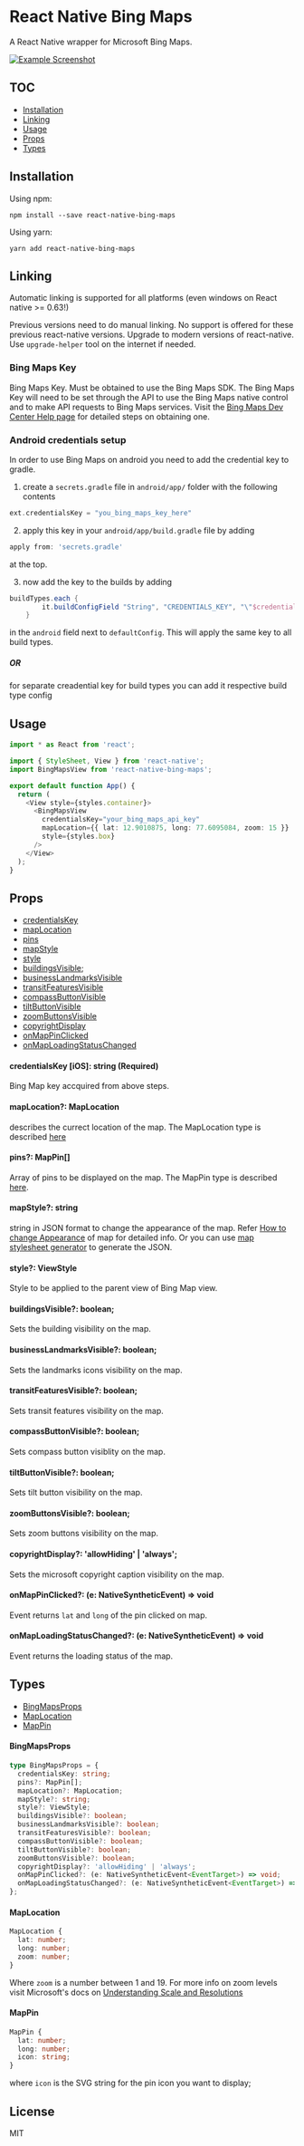 # **React Native Bing Maps**

A React Native wrapper for Microsoft Bing Maps.

[![Example Screenshot](https://github.com/GeekyAnts/react-native-bing-maps/blob/master/example/Screenshot.png?raw=true 'Example Screenshot')](https://github.com/GeekyAnts/react-native-bing-maps/blob/master/example/Screenshot.png?raw=true 'Example Screenshot')

## TOC

- [Installation](#installation)
- [Linking](#linking)
- [Usage](#usage)
- [Props](#props)
- [Types](#types)

## Installation

Using npm:

```shell
npm install --save react-native-bing-maps
```

Using yarn:

```shell
yarn add react-native-bing-maps
```

## Linking

Automatic linking is supported for all platforms (even windows on React native >= 0.63!)

Previous versions need to do manual linking. No support is offered for these previous react-native versions. Upgrade to modern versions of react-native. Use `upgrade-helper` tool on the internet if needed.

### Bing Maps Key

Bing Maps Key. Must be obtained to use the Bing Maps SDK. The Bing Maps Key will need to be set through the API to use the Bing Maps native control and to make API requests to Bing Maps services. Visit the [Bing Maps Dev Center Help page](https://docs.microsoft.com/en-us/bingmaps/getting-started/bing-maps-dev-center-help/getting-a-bing-maps-key 'Bing Maps Dev Center Help page') for detailed steps on obtaining one.

### Android credentials setup

In order to use Bing Maps on android you need to add the credential key to gradle.

1. create a `secrets.gradle` file in `android/app/` folder with the following contents

```groovy
ext.credentialsKey = "you_bing_maps_key_here"
```

2. apply this key in your `android/app/build.gradle` file by adding

```groovy
apply from: 'secrets.gradle'
```

at the top.

3. now add the key to the builds by adding

```groovy
buildTypes.each {
        it.buildConfigField "String", "CREDENTIALS_KEY", "\"$credentialsKey\""
    }
```

in the `android` field next to `defaultConfig`. This will apply the same key to all build types.

##### OR

for separate creadential key for build types you can add it respective build type config

## Usage

```ts
import * as React from 'react';

import { StyleSheet, View } from 'react-native';
import BingMapsView from 'react-native-bing-maps';

export default function App() {
  return (
    <View style={styles.container}>
      <BingMapsView
        credentialsKey="your_bing_maps_api_key"
        mapLocation={{ lat: 12.9010875, long: 77.6095084, zoom: 15 }}
        style={styles.box}
      />
    </View>
  );
}
```

## Props

- [credentialsKey](#credentialsKey)
- [mapLocation](#mapLocation)
- [pins](#pins)
- [mapStyle](#mapStyle)
- [style](#style)
- [buildingsVisible](#buildingsVisible);
- [businessLandmarksVisible](#businessLandmarksVisible)
- [transitFeaturesVisible](#transitFeaturesVisible)
- [compassButtonVisible](#compassButtonVisible)
- [tiltButtonVisible](#tiltButtonVisible)
- [zoomButtonsVisible](#zoomButtonsVisible)
- [copyrightDisplay](#copyrightDisplay)
- [onMapPinClicked](#onMapPinClicked)
- [onMapLoadingStatusChanged](#onMapLoadingStatusChanged)

#### credentialsKey [iOS]: string (Required)

Bing Map key accquired from above steps.

#### mapLocation?: MapLocation

describes the currect location of the map. The MapLocation type is described [here](#maplocation)

#### pins?: MapPin[]

Array of pins to be displayed on the map. The MapPin type is described [here](#mappin).

#### mapStyle?: string

string in JSON format to change the appearance of the map. Refer [How to change Appearance](https://docs.microsoft.com/en-us/bingmaps/sdk-native/map-control-concepts/change-map-appearance 'How to change Appearance') of map for detailed info. Or you can use [map stylesheet generator](https://www.microsoft.com/en-in/p/map-style-sheet-editor/9nbhtcjt72ft?rtc=1&activetab=pivot:overviewtab 'map stylesheet generator') to generate the JSON.

#### style?: ViewStyle

Style to be applied to the parent view of Bing Map view.

#### buildingsVisible?: boolean;

Sets the building visibility on the map.

#### businessLandmarksVisible?: boolean;

Sets the landmarks icons visibility on the map.

#### transitFeaturesVisible?: boolean;

Sets transit features visibility on the map.

#### compassButtonVisible?: boolean;

Sets compass button visiblity on the map.

#### tiltButtonVisible?: boolean;

Sets tilt button visibility on the map.

#### zoomButtonsVisible?: boolean;

Sets zoom buttons visibility on the map.

#### copyrightDisplay?: 'allowHiding' | 'always';

Sets the microsoft copyright caption visibility on the map.

#### onMapPinClicked?: (e: NativeSyntheticEvent) => void

Event returns `lat` and `long` of the pin clicked on map.

#### onMapLoadingStatusChanged?: (e: NativeSyntheticEvent) => void

Event returns the loading status of the map.

## Types

- [BingMapsProps](#BingMapsProps)
- [MapLocation](#MapLocation)
- [MapPin](#MapPin)

#### BingMapsProps

```ts
type BingMapsProps = {
  credentialsKey: string;
  pins?: MapPin[];
  mapLocation?: MapLocation;
  mapStyle?: string;
  style?: ViewStyle;
  buildingsVisible?: boolean;
  businessLandmarksVisible?: boolean;
  transitFeaturesVisible?: boolean;
  compassButtonVisible?: boolean;
  tiltButtonVisible?: boolean;
  zoomButtonsVisible?: boolean;
  copyrightDisplay?: 'allowHiding' | 'always';
  onMapPinClicked?: (e: NativeSyntheticEvent<EventTarget>) => void;
  onMapLoadingStatusChanged?: (e: NativeSyntheticEvent<EventTarget>) => void;
};
```

#### MapLocation

```ts
MapLocation {
  lat: number;
  long: number;
  zoom: number;
}
```

Where `zoom` is a number between 1 and 19. For more info on zoom levels visit Microsoft's docs on [Understanding Scale and Resolutions](https://docs.microsoft.com/en-us/bingmaps/articles/understanding-scale-and-resolution 'Understanding Scale and Resolutions')

#### MapPin

```ts
MapPin {
  lat: number;
  long: number;
  icon: string;
}
```

where `icon` is the SVG string for the pin icon you want to display;

## License

MIT
